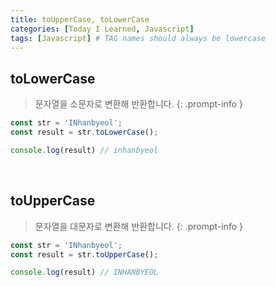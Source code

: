 ```yaml
---
title: toUpperCase, toLowerCase
categories: [Today I Learned, Javascript]
tags: [Javascript] # TAG names should always be lowercase
---
```



## toLowerCase

> 문자열을 소문자로 변환해 반환합니다.
{: .prompt-info }


```js
const str = 'INhanbyeol';
const result = str.toLowerCase();

console.log(result) // inhanbyeol
```
<br>

## toUpperCase

> 문자열을 대문자로 변환해 반환합니다.
{: .prompt-info }

```js
const str = 'INhanbyeol';
const result = str.toUpperCase();

console.log(result) // INHANBYEOL
```